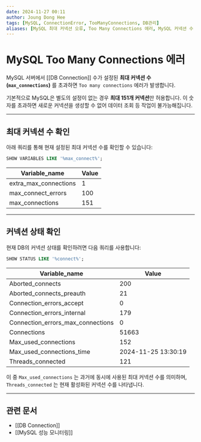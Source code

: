 ```yaml
---
date: 2024-11-27 00:11
author: Joung Dong Hee
tags: [MySQL, ConnectionError, TooManyConnections, DB관리]
aliases: [MySQL 최대 커넥션 오류, Too Many Connections 에러, MySQL 커넥션 수 초과]
---
```


# MySQL Too Many Connections 에러

MySQL 서버에서 [[DB Connection]] 수가 설정된 **최대 커넥션 수 (`max_connections`)** 를 초과하면 `Too many connections` 에러가 발생합니다.

기본적으로 MySQL은 별도의 설정이 없는 경우 **최대 151개 커넥션**만 허용합니다. 이 숫자를 초과하면 새로운 커넥션을 생성할 수 없어 데이터 조회 등 작업이 불가능해집니다.

---

## 최대 커넥션 수 확인

아래 쿼리를 통해 현재 설정된 최대 커넥션 수를 확인할 수 있습니다:

```sql
SHOW VARIABLES LIKE '%max_connect%';
```

| Variable_name         | Value |
|-----------------------|-------|
| extra_max_connections | 1     |
| max_connect_errors    | 100   |
| max_connections       | 151   |

---

## 커넥션 상태 확인

현재 DB의 커넥션 상태를 확인하려면 다음 쿼리를 사용합니다:

```sql
SHOW STATUS LIKE '%connect%';
```

| Variable_name                                 | Value               |
|-----------------------------------------------|---------------------|
| Aborted_connects                              | 200                 |
| Aborted_connects_preauth                      | 21                  |
| Connection_errors_accept                      | 0                   |
| Connection_errors_internal                    | 179                 |
| Connection_errors_max_connections             | 0                   |
| Connections                                   | 51663               |
| Max_used_connections                          | 152                 |
| Max_used_connections_time                     | 2024-11-25 13:30:19 |
| Threads_connected                             | 121                 |

이 중 `Max_used_connections` 는 과거에 동시에 사용된 최대 커넥션 수를 의미하며, `Threads_connected` 는 현재 활성화된 커넥션 수를 나타냅니다.

---

## 관련 문서

- [[DB Connection]]
- [[MySQL 성능 모니터링]]
